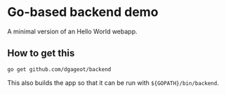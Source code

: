 # Go-based backend demo

A minimal version of an Hello World webapp.

## How to get this

```bash
go get github.com/dgageot/backend
```

This also builds the app so that it can be run with `${GOPATH}/bin/backend`.

